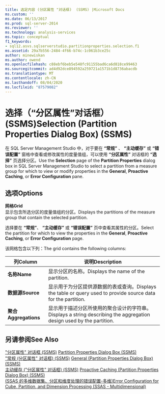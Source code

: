 ```yaml
---
title: 选定内容 (分区属性 "对话框)  (SSMS) |Microsoft Docs
ms.custom: ''
ms.date: 06/13/2017
ms.prod: sql-server-2014
ms.reviewer: ''
ms.technology: analysis-services
ms.topic: conceptual
f1_keywords:
- sql12.asvs.sqlserverstudio.partitionproperties.selection.f1
ms.assetid: 29a7b556-2484-4f66-b74c-1c061b3ce25c
author: minewiskan
ms.author: owend
ms.openlocfilehash: c88ebf6beb5e548fc91155bad6ca6d818ce99463
ms.sourcegitcommit: ad4d92dce894592a259721a1571b1d8736abacdb
ms.translationtype: MT
ms.contentlocale: zh-CN
ms.lasthandoff: 08/04/2020
ms.locfileid: "87579082"
---
```

# <a name="selection-partition-properties-dialog-box-ssms"></a><span data-ttu-id="c6486-102">选择（“分区属性”对话框）(SSMS)</span><span class="sxs-lookup"><span data-stu-id="c6486-102">Selection (Partition Properties Dialog Box) (SSMS)</span></span>
  <span data-ttu-id="c6486-103">在 SQL Server Management Studio 中，对于要在 **“常规”** 、 **“主动缓存”** 或 **“错误配置”** 窗格中查看或修改属性的度量值组，可以使用 **“分区属性”** 对话框的 **“选择”** 页选择分区。</span><span class="sxs-lookup"><span data-stu-id="c6486-103">Use the **Selection** page of the **Partition Properties** dialog box in SQL Server Management Studio to select a partition from a measure group for which to view or modify properties in the **General**, **Proactive Caching**, or **Error Configuration** pane.</span></span>  
  
## <a name="options"></a><span data-ttu-id="c6486-104">选项</span><span class="sxs-lookup"><span data-stu-id="c6486-104">Options</span></span>  
 <span data-ttu-id="c6486-105">**网格**</span><span class="sxs-lookup"><span data-stu-id="c6486-105">**Grid**</span></span>  
 <span data-ttu-id="c6486-106">显示包含所选分区的度量值组的分区。</span><span class="sxs-lookup"><span data-stu-id="c6486-106">Displays the partitions of the measure group that contain the selected partition.</span></span>  
  
 <span data-ttu-id="c6486-107">选择要在 **“常规”**、 **“主动缓存”** 或 **“错误配置”** 页中查看其属性的分区。</span><span class="sxs-lookup"><span data-stu-id="c6486-107">Select the partition for which to view the properties in the **General**, **Proactive Caching**, or **Error Configuration** page.</span></span>  
  
 <span data-ttu-id="c6486-108">该网格包含以下列：</span><span class="sxs-lookup"><span data-stu-id="c6486-108">The grid contains the following columns:</span></span>  
  
|<span data-ttu-id="c6486-109">列</span><span class="sxs-lookup"><span data-stu-id="c6486-109">Column</span></span>|<span data-ttu-id="c6486-110">说明</span><span class="sxs-lookup"><span data-stu-id="c6486-110">Description</span></span>|  
|------------|-----------------|  
|<span data-ttu-id="c6486-111">**名称**</span><span class="sxs-lookup"><span data-stu-id="c6486-111">**Name**</span></span>|<span data-ttu-id="c6486-112">显示分区的名称。</span><span class="sxs-lookup"><span data-stu-id="c6486-112">Displays the name of the partition.</span></span>|  
|<span data-ttu-id="c6486-113">**数据源**</span><span class="sxs-lookup"><span data-stu-id="c6486-113">**Source**</span></span>|<span data-ttu-id="c6486-114">显示用于为分区提供源数据的表或查询。</span><span class="sxs-lookup"><span data-stu-id="c6486-114">Displays the table or query used to provide source data for the partition.</span></span>|  
|<span data-ttu-id="c6486-115">**聚合**</span><span class="sxs-lookup"><span data-stu-id="c6486-115">**Aggregations**</span></span>|<span data-ttu-id="c6486-116">显示用于描述分区所使用的聚合设计的字符串。</span><span class="sxs-lookup"><span data-stu-id="c6486-116">Displays a string describing the aggregation design used by the partition.</span></span>|  
  
## <a name="see-also"></a><span data-ttu-id="c6486-117">另请参阅</span><span class="sxs-lookup"><span data-stu-id="c6486-117">See Also</span></span>  
 <span data-ttu-id="c6486-118">["分区属性" 对话框 &#40;SSMS&#41;](partition-properties-dialog-box-ssms.md) </span><span class="sxs-lookup"><span data-stu-id="c6486-118">[Partition Properties Dialog Box &#40;SSMS&#41;](partition-properties-dialog-box-ssms.md) </span></span>  
 <span data-ttu-id="c6486-119">["常规 &#40;分区属性" 对话框&#41; &#40;SSMS&#41;](general-partition-properties-dialog-box-ssms.md) </span><span class="sxs-lookup"><span data-stu-id="c6486-119">[General &#40;Partition Properties Dialog Box&#41; &#40;SSMS&#41;](general-partition-properties-dialog-box-ssms.md) </span></span>  
 <span data-ttu-id="c6486-120">[主动缓存 &#40;"分区属性" 对话框&#41; &#40;SSMS&#41;](proactive-caching-partition-properties-dialog-box-ssms.md) </span><span class="sxs-lookup"><span data-stu-id="c6486-120">[Proactive Caching &#40;Partition Properties Dialog Box&#41; &#40;SSMS&#41;](proactive-caching-partition-properties-dialog-box-ssms.md) </span></span>  
 [<span data-ttu-id="c6486-121">&#40;SSAS 的多维数据集、分区和维度处理的错误配置-多维&#41;</span><span class="sxs-lookup"><span data-stu-id="c6486-121">Error Configuration for Cube, Partition, and Dimension Processing &#40;SSAS - Multidimensional&#41;</span></span>](multidimensional-models/error-configuration-for-cube-partition-and-dimension-processing.md)  
  
  
